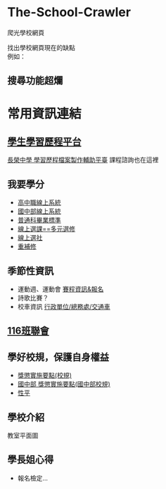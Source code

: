 # The-School-Crawler
爬光學校網頁

找出學校網頁現在的缺點  
例如：  
## 搜尋功能超爛

# 常用資訊連結
## [學生學習歷程平台](https://online.cjshs.tn.edu.tw/ePortfolio/)
[長榮中學 學習歷程檔案製作輔助平臺](https://sites.google.com/cjshs.tn.edu.tw/cjshs20211128/%E9%A6%96%E9%A0%81)
    課程諮詢也在這裡

## 我要學分
* [高中職線上系統](https://online.cjshs.tn.edu.tw/online/)
* [國中部線上系統](https://online.cjshs.tn.edu.tw/online_jnr/)
* [普通科畢業標準](https://www.cjshs.tn.edu.tw/p/405-1000-14018,c682.php?Lang=zh-tw)
* [線上選課==多元選修](https://online.cjshs.tn.edu.tw/winkh/)
* [線上選社](https://www.cjshs.tn.edu.tw/p/405-1000-4357,c766.php?Lang=zh-tw)
* [重補修](https://online.cjshs.tn.edu.tw/winrh/student/stuframe.asp)

## 季節性資訊
* 運動週、運動會 [賽程資訊&報名](https://www.smartevent.cc/c0001)  
* 詩歌比賽？
* 校車資訊 [行政單位/總務處/交通車](https://www.cjshs.tn.edu.tw/p/412-1000-807.php?Lang=zh-tw)

## [116班聯會](https://www.instagram.com/cjsa_116th/)

## 學好校規，保護自身權益
* [獎懲實施要點(校規)](https://www.cjshs.tn.edu.tw/p/404-1000-15142.php?Lang=zh-tw)
* [國中部 獎懲實施要點(國中部校規)](https://www.cjshs.tn.edu.tw/p/404-1000-15143.php?Lang=zh-tw)
* [性平](https://www.cjshs.tn.edu.tw/p/405-1000-21287,c790.php?Lang=zh-tw)

## 學校介紹
教室平面圖

## 學長姐心得
* 報名檢定...